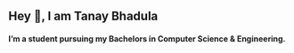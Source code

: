 ## Hey 👋, I am Tanay Bhadula

#### I’m a student pursuing my Bachelors in Computer Science & Engineering.
